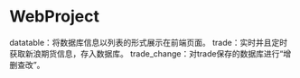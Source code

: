 # WebProject
datatable：将数据库信息以列表的形式展示在前端页面。
trade：实时并且定时获取新浪期货信息，存入数据库。
trade_change：对trade保存的数据库进行“增删查改”。
